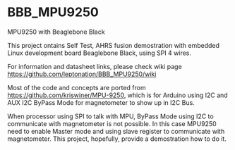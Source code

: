 # BBB_MPU9250
MPU9250 with Beaglebone Black

This project ontains Self Test, AHRS fusion demostration with embedded Linux development board Beaglebone Black, using SPI 4 wires.

For information and datasheet links, please check wiki page https://github.com/leptonation/BBB_MPU9250/wiki

Most of the code and concepts are ported from https://github.com/kriswiner/MPU-9250, which is for Arduino using I2C and AUX I2C ByPass Mode for magnetometer to show up in I2C Bus.

When processor using SPI to talk with MPU, ByPass Mode using I2C to communicate with magnetometer is not possible. In this case MPU9250 need to enable Master mode and using slave register to communicate with magnetometer. This project, hopefully, provide a demostration how to do it.

